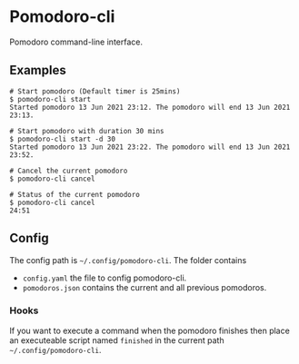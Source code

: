 # Pomodoro-cli

Pomodoro command-line interface.

## Examples

```
# Start pomodoro (Default timer is 25mins)
$ pomodoro-cli start
Started pomodoro 13 Jun 2021 23:12. The pomodoro will end 13 Jun 2021 23:13.

# Start pomodoro with duration 30 mins
$ pomodoro-cli start -d 30
Started pomodoro 13 Jun 2021 23:22. The pomodoro will end 13 Jun 2021 23:52.

# Cancel the current pomodoro
$ pomodoro-cli cancel

# Status of the current pomodoro
$ pomodoro-cli cancel
24:51
```

## Config

The config path is `~/.config/pomodoro-cli`. The folder contains

* `config.yaml` the file to config pomodoro-cli.
* `pomodoros.json` contains the current and all previous pomodoros.

### Hooks

If you want to execute a command when the pomodoro finishes then place an executeable script named `finished` in the current path `~/.config/pomodoro-cli`.
